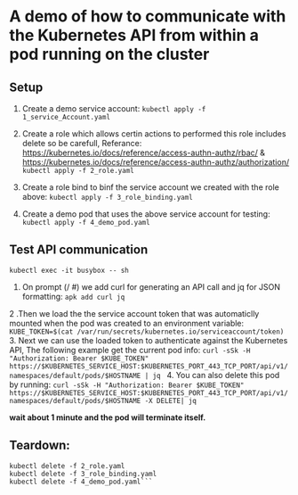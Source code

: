 
# A demo of how to communicate with the Kubernetes API from within a pod running on the cluster

## Setup

1. Create a demo service account:
```kubectl apply -f 1_service_Account.yaml```
2. Create a role which allows certin actions to performed this role includes delete so be carefull, Referance:
  https://kubernetes.io/docs/reference/access-authn-authz/rbac/ &     
  https://kubernetes.io/docs/reference/access-authn-authz/authorization/	
```kubectl apply -f 2_role.yaml```

4. Create a role bind to binf the service account we created with the role above:
	```kubectl apply -f 3_role_binding.yaml```
5. Create a demo pod that uses the above service account for testing:
	```kubectl apply -f 4_demo_pod.yaml```
	
## Test API communication
```kubectl exec -it busybox -- sh```

1. On prompt (/ #) we add curl for generating an API call and jq for JSON formatting:
	      ```apk add curl jq```
	      
2 .Then we load the the service account token that was automaticlly mounted when the pod was created to an environment variable:
```KUBE_TOKEN=$(cat /var/run/secrets/kubernetes.io/serviceaccount/token)```
3. Next we can use the loaded token to authenticate against the Kubernetes API, The following example get the current pod info:
```curl -sSk -H "Authorization: Bearer $KUBE_TOKEN" https://$KUBERNETES_SERVICE_HOST:$KUBERNETES_PORT_443_TCP_PORT/api/v1/namespaces/default/pods/$HOSTNAME | jq ```
4. You can also delete this pod by running:
```curl -sSk -H "Authorization: Bearer $KUBE_TOKEN" https://$KUBERNETES_SERVICE_HOST:$KUBERNETES_PORT_443_TCP_PORT/api/v1/namespaces/default/pods/$HOSTNAME -X DELETE| jq ```

**wait about 1 minute and the pod will terminate itself.**
	
## Teardown:
```kubectl delete -f 1_service_Account.yaml
kubectl delete -f 2_role.yaml
kubectl delete -f 3_role_binding.yaml
kubectl delete -f 4_demo_pod.yaml```
